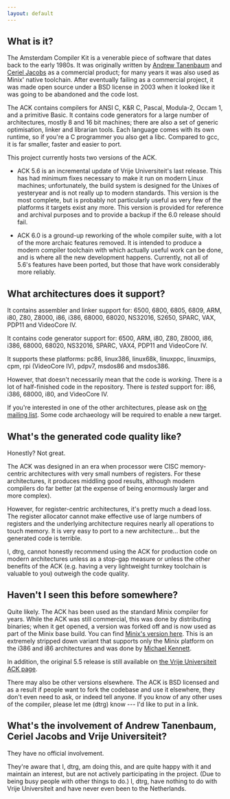 ```yaml
---
layout: default
---
```


What is it?
-----------

The Amsterdam Compiler Kit is a venerable piece of software that dates
back to the early 1980s. It was originally written by <a
href="http://www.cs.vu.nl/%7East">Andrew Tanenbaum</a> and <a
href="http://www.cs.vu.nl/%7Eceriel">Ceriel Jacobs</a> as a commercial
product; for many years it was also used as Minix' native toolchain. After
eventually failing as a commercial project, it was made open source under a
BSD license in 2003 when it looked like it was going to be abandoned and the
code lost.

The ACK contains compilers for ANSI C, K&R C, Pascal, Modula-2, Occam
1, and a primitive Basic. It contains code generators for a large number of
architectures, mostly 8 and 16 bit machines; there are also a set of generic
optimisation, linker and librarian tools. Each language comes with its own
runtime, so if you're a C programmer you also get a libc. Compared to gcc, it
is far smaller, faster and easier to port.

This project currently hosts two versions of the ACK.

  - ACK 5.6 is an incremental update of Vrije Universiteit's last release.
    This has had minimum fixes necessary to make it run on modern Linux
    machines; unfortunately, the build system is designed for the Unixes of
    yesteryear and is not really up to modern standards. This version is the
    most complete, but is probably not particularly useful as very few of the
    platforms it targets exist any more. This version is provided for
    reference and archival purposes and to provide a backup if the 6.0
    release should fail.

  - ACK 6.0 is a ground-up reworking of the whole compiler suite, with a
    lot of the more archaic features removed. It is intended to produce a
    modern compiler toolchain with which actually useful work can be done,
    and is where all the new development happens. Currently, not all of 5.6's
    features have been ported, but those that have work considerably more
    reliably.

What architectures does it support?
-----------------------------------

It contains assembler and linker support for: 6500, 6800, 6805, 6809, ARM, i80,
Z80, Z8000, i86, i386, 68000, 68020, NS32016, S2650, SPARC, VAX, PDP11 and
VideoCore IV.

It contains code generator support for: 6500, ARM, i80, Z80, Z8000, i86, i386,
68000, 68020, NS32016, SPARC, VAX4, PDP11 and VideoCore IV.

It supports these platforms: pc86, linux386, linux68k, linuxppc, linuxmips,
cpm, rpi (VideoCore IV), pdpv7, msdos86 and msdos386.

However, that doesn't necessarily mean that the code is *working*. There is a
lot of half-finished code in the repository. There is *tested* support for:
i86, i386, 68000, i80, and VideoCore IV.

If you're interested in one of the other architectures, please ask on [the
mailing list](http://sourceforge.net/mail/?group_id=130811). Some code
archaeology will be required to enable a new target.

What's the generated code quality like?
---------------------------------------

Honestly? Not great.

The ACK was designed in an era when processor were CISC memory-centric
architectures with very small numbers of registers. For these architectures, it
produces middling good results, although modern compilers do far better (at the
expense of being enormously larger and more complex).

However, for register-centric architectures, it's pretty much a dead loss. The
register allocator cannot make effective use of large numbers of registers and
the underlying architecture requires nearly all operations to touch memory. It
is very easy to port to a new architecture... but the generated code is
terrible.

I, dtrg, cannot honestly recommend using the ACK for production code on modern
architectures unless as a stop-gap measure or unless the other benefits of the
ACK (e.g. having a very lightweight turnkey toolchain is valuable to you)
outweigh the code quality.

Haven't I seen this before somewhere?
-------------------------------------

Quite likely. The ACK has been used as the standard Minix compiler for
years. While the ACK was still commercial, this was done by distributing
binaries; when it get opened, a version was forked off and is now used as
part of the Minix base build. You can find <a
href="https://gforge.cs.vu.nl/plugins/scmsvn/viewcvs.php/trunk/bigports/ackpack/?root=minix">Minix's
version here</a>. This is an extremely stripped down variant that supports
only the Minix platform on the i386 and i86 architectures and was done by <a
href="http://www.laurasia.com.au/ack">Michael Kennett</a>.

In addition, the original 5.5 release is still available on <a
href="http://www.cs.vu.nl/ack/">the Vrije Universiteit ACK page</a>.

There may also be other versions elsewhere. The ACK is BSD licensed and as
a result if people want to fork the codebase and use it elsewhere, they don't
even need to ask, or indeed tell anyone. If you know of any other uses of the
compiler, please let me (dtrg) know --- I'd like to put in a link.

What's the involvement of Andrew Tanenbaum, Ceriel Jacobs and Vrije Universiteit?
---------------------------------------------------------------------------------

They have no official involvement.

They're aware that I, dtrg, am doing this, and are quite happy with it and
maintain an interest, but are not actively participating in the project. (Due
to being busy people with other things to do.) I, dtrg, have nothing to do
with Vrije Universiteit and have never even been to the Netherlands.


